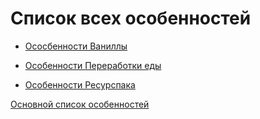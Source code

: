 # Список всех особенностей

* [Ососбенности Ваниллы](features_vanilla)
* [Особенности Переработки еды](features_food-rebalance)

* [Особенности Ресурспака](features_resourcepack)

[Основной список особенностей](md/ru/README.md)